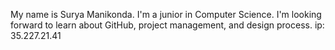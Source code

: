 My name is Surya Manikonda. I'm a junior in Computer Science. I'm looking forward to learn about GitHub, project management, and design process. ip: 35.227.21.41
